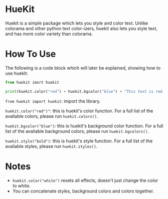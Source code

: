 # HueKit

Huekit is a simple package which lets you style and color text. Unlike colorama and other python text color-izers, huekit also lets you style text, and has more color variety than colorama.

# How To Use

The following is a code block which will later be explained, showing how to use huekit:

```Python
from huekit imort huekit

print(huekit.color("red") + huekit.bgcolor("blue") + "This text is red (with a blue background)," + huekit.style("bold") + " And this text is bold!")
```

```from huekit import huekit```: import the library.

```huekit.color("red")"```: this is huekit's color function. For a full list of the avaliable colors, please run ```huekit.colors()```.

```huekit.bgcolor("blue")```: this is huekit's background color function. For a full list of the avaliable background colors, please run ```huekit.bgcolors()```.

```huekit.style("bold")```: this is huekit's style function. For a full list of the avaliable styles, please run ```huekit.styles()```.

# Notes

* ```huekit.color("white")``` resets all effects, doesn't just change the color to white.
* You can concatenate styles, background colors and colors together.